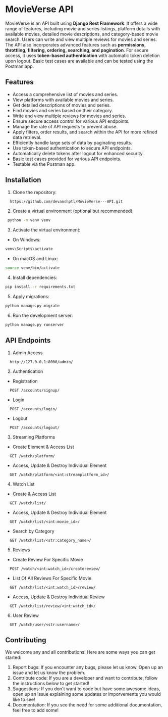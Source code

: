
# MovieVerse API
MovieVerse is an API built using **Django Rest Framework**. It offers a wide range of features, including movie and series listings, platform details with available movies, detailed movie descriptions, and category-based movie search. Users can write and view multiple reviews for movies and series. The API also incorporates advanced features such as **permissions, throttling, filtering, ordering, searching, and pagination**. For secure access, it uses **token-based authentication** with automatic token deletion upon logout. Basic test cases are available and can be tested using the Postman app.

## Features

- Access a comprehensive list of movies and series.
- View platforms with available movies and series.
- Get detailed descriptions of movies and series.
- Find movies and series based on their category.
- Write and view multiple reviews for movies and series.
- Ensure secure access control for various API endpoints.
- Manage the rate of API requests to prevent abuse.
- Apply filters, order results, and search within the API for more refined data retrieval.
- Efficiently handle large sets of data by paginating results.
- Use token-based authentication to secure API endpoints.
- Automatically delete tokens after logout for enhanced security.
- Basic test cases provided for various API endpoints.
- Testable via the Postman app.




## Installation

1. Clone the repository:

```bash
  https://github.com/devanshptl/MovieVerse---API.git
```


2. Create a virtual environment (optional but recommended):
```bash
 python -m venv venv
```
3. Activate the virtual environment:
  * On Windows:
  ```bash
  venv\Scripts\activate
```
* On macOS and Linux:
```bash
source venv/bin/activate

```

4. Install dependencies:
```bash
pip install -r requirements.txt
```

5. Apply migrations:
```bash
python manage.py migrate
```
6. Run the development server:
```bash
python manage.py runserver
```

    
## API Endpoints

1. Admin Access

```http
  http://127.0.0.1:8000/admin/
```

2. Authentication

- Registration
```http
  POST /accounts/signup/
```
- Login 
```http
  POST /accounts/login/
```
- Logout
```http
  POST /accounts/logout/
```

3. Streaming Platforms
 
 - Create Element & Access List
```http
  GET /watch/platform/
```
- Access, Update & Destroy Individual Element

```http
  GET /watch/platform/<int:streamplatform_id>/
```

4. Watch List
- Create & Access List
```http
  GET /watch/list/
```
- Access, Update & Destroy Individual Element
```http
  GET /watch/list/<int:movie_id>/
```
- Search by Category

```http
  GET /watch/list/<str:category_name>/
```

5. Reviews

- Create Review For Specific Movie 

```http
  POST /watch/<int:watch_id>/createreview/
```

- List Of All Reviews For Specific Movie
```http
  GET /watch/list/<int:watch_id>/review/
```

- Access, Update & Destroy Individual Review

```http
  GET /watch/list/review/<int:watch_id>/
```

6. User Review
```http
  GET /watch/user/<str:username>/
```


## Contributing
We welcome any and all contributions! Here are some ways you can get started:
1. Report bugs: If you encounter any bugs, please let us know. Open up an issue and let us know the problem.
2. Contribute code: If you are a developer and want to contribute, follow the instructions below to get started!
3. Suggestions: If you don't want to code but have some awesome ideas, open up an issue explaining some updates or imporvements you would like to see!
4. Documentation: If you see the need for some additional documentation, feel free to add some!






